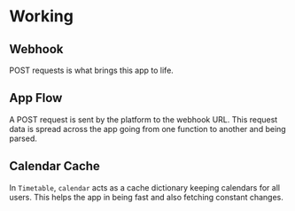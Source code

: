 # Working

## Webhook

POST requests is what brings this app to life.


## App Flow

A POST request is sent by the platform to the webhook URL. This request data is spread across the app going from one function to another and being parsed.


## Calendar Cache

In `Timetable`, `calendar` acts as a cache dictionary keeping calendars for all users. This helps the app in being fast and also fetching constant changes.